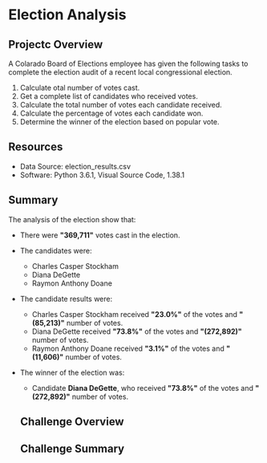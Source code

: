 # Election Analysis

## Projectc Overview
A Colarado Board of Elections employee has given the following tasks to complete the election audit of a recent local congressional election.

1. Calculate otal number of votes cast.
2. Get a complete list of candidates who received votes.
3. Calculate the total number of votes each candidate received.
4. Calculate the percentage of votes each candidate won.
5. Determine the winner of the election based on popular vote.

## Resources
- Data Source: election_results.csv
- Software: Python 3.6.1, Visual Source Code, 1.38.1

## Summary
The analysis of the election show that:
- There were **"369,711"** votes cast in the election.
- The candidates were:
  - Charles Casper Stockham
  - Diana DeGette
  - Raymon Anthony Doane
- The candidate results were:
  - Charles Casper Stockham received **"23.0%"** of the votes and **"(85,213)"** number of votes.
  - Diana DeGette received **"73.8%"** of the votes and **"(272,892)"** number of votes.
  - Raymon Anthony Doane received **"3.1%"** of the votes and **"(11,606)"** number of votes.
- The winner of the election was:
  - Candidate **Diana DeGette**, who received **"73.8%"** of the votes and **"(272,892)"** number of votes.
  
  ## Challenge Overview
  
  ## Challenge Summary
